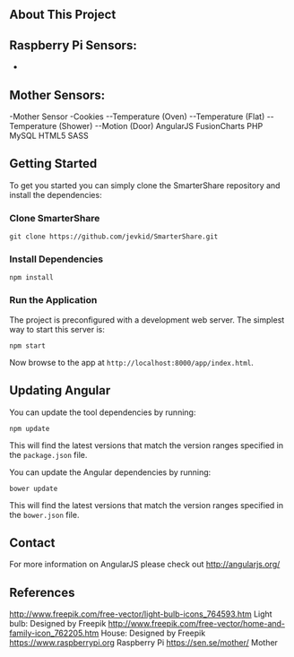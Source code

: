 ## About This Project

Raspberry Pi Sensors:
---------------------
-
Mother Sensors:
---------------
-Mother Sensor
-Cookies
--Temperature (Oven)
--Temperature (Flat)
--Temperature (Shower)
--Motion (Door)
AngularJS
FusionCharts
PHP
MySQL
HTML5
SASS

## Getting Started

To get you started you can simply clone the SmarterShare repository and install the dependencies:

### Clone SmarterShare

```
git clone https://github.com/jevkid/SmarterShare.git
```

### Install Dependencies

```
npm install
```

### Run the Application

The project is preconfigured with a development web server. The simplest way to start
this server is:

```
npm start
```

Now browse to the app at `http://localhost:8000/app/index.html`.

## Updating Angular

You can update the tool dependencies by running:

```
npm update
```

This will find the latest versions that match the version ranges specified in the `package.json` file.

You can update the Angular dependencies by running:

```
bower update
```

This will find the latest versions that match the version ranges specified in the `bower.json` file.

## Contact

For more information on AngularJS please check out http://angularjs.org/

[git]: http://git-scm.com/
[bower]: http://bower.io
[npm]: https://www.npmjs.org/
[node]: http://nodejs.org
[protractor]: https://github.com/angular/protractor
[jasmine]: http://jasmine.github.io
[karma]: http://karma-runner.github.io
[travis]: https://travis-ci.org/
[http-server]: https://github.com/nodeapps/http-server

## References

http://www.freepik.com/free-vector/light-bulb-icons_764593.htm Light bulb: Designed by Freepik
http://www.freepik.com/free-vector/home-and-family-icon_762205.htm House: Designed by Freepik
https://www.raspberrypi.org Raspberry Pi
https://sen.se/mother/ Mother
